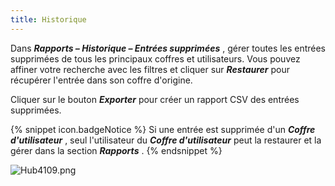 ```yaml
---
title: Historique
---
```

Dans ***Rapports – Historique – Entrées supprimées*** , gérer toutes les entrées supprimées de tous les principaux coffres et utilisateurs. Vous pouvez affiner votre recherche avec les filtres et cliquer sur ***Restaurer*** pour récupérer l&apos;entrée dans son coffre d&apos;origine.  

Cliquer sur le bouton ***Exporter*** pour créer un rapport CSV des entrées supprimées.  

{% snippet icon.badgeNotice %} 
Si une entrée est supprimée d&apos;un ***Coffre d&apos;utilisateur*** , seul l&apos;utilisateur du ***Coffre d&apos;utilisateur*** peut la restaurer et la gérer dans la section ***Rapports*** . 
{% endsnippet %}
 
![Hub4109.png](/img/fr/hub/Hub4109.png) 

